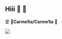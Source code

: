 ## Hiii 💚 🖤
爱
🍓**Carme1ia/Carme1ia** 🍓

![](https://media1.tenor.com/m/ZO4mGPp2q0YAAAAC/jynx-saoirse-nana-nana-osaki-nana-komatsu.gif)
